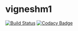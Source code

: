 # vigneshm1
[![Build Status](https://travis-ci.org/vigneshm123/vigneshm1.svg?branch=master)](https://travis-ci.org/vigneshm123/vigneshm1)
[![Codacy Badge](https://api.codacy.com/project/badge/Grade/15af7e7d45d843729493702eb7d6b184)](https://www.codacy.com/app/vigneshm123/vigneshm1?utm_source=github.com&amp;utm_medium=referral&amp;utm_content=vigneshm123/vigneshm1&amp;utm_campaign=Badge_Grade)
